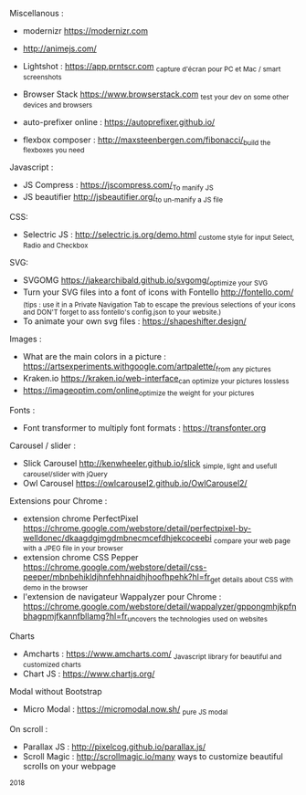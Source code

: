 Miscellanous : 
+ modernizr https://modernizr.com<br/>
+  http://animejs.com/<br/>
+ Lightshot : https://app.prntscr.com <sub>capture d'écran pour PC et Mac / smart screenshots</sub><br/>

+ Browser Stack https://www.browserstack.com <sub>test your dev on some other devices and browsers</sub><br/>
+ auto-prefixer online : https://autoprefixer.github.io/<br/>
+ flexbox composer : http://maxsteenbergen.com/fibonacci/<sub>build the flexboxes you need</sub><br/>

  
Javascript :
+ JS Compress : https://jscompress.com/<sub>To manify JS</sub><br/>
+ JS beautifier http://jsbeautifier.org/<sub>to un-manify a JS file<br/>  
  
CSS: 
+ Selectric JS : http://selectric.js.org/demo.html <sub>custome style for input Select, Radio and Checkbox</sub><br/>

SVG:
+ SVGOMG https://jakearchibald.github.io/svgomg/<sub>optimize your SVG</sub><br/>
+ Turn your SVG files into a font of icons with Fontello http://fontello.com/ <sub>(tips : use it in a Private Navigation Tab to escape the previous selections of your icons and DON'T forget to ass fontello's config.json to your website.)</sub><br/>
+ To animate your own svg files : https://shapeshifter.design/<br/>

Images :
+ What are the main colors in a picture : https://artsexperiments.withgoogle.com/artpalette/<sub>from any pictures</sub><br/>
+ Kraken.io https://kraken.io/web-interface<sub>can optimize your pictures lossless</sub><br/>
+ https://imageoptim.com/online<sub>optimize the weight for your pictures</sub><br/>

Fonts :
+ Font transformer to multiply font formats : https://transfonter.org<br/>

Carousel / slider :
+ Slick Carousel http://kenwheeler.github.io/slick <sub>simple, light and usefull carousel/slider with jQuery</sub><br/>
+ Owl Carousel https://owlcarousel2.github.io/OwlCarousel2/ <br/>

Extensions pour Chrome :
+ extension chrome PerfectPixel https://chrome.google.com/webstore/detail/perfectpixel-by-welldonec/dkaagdgjmgdmbnecmcefdhjekcoceebi <sub>compare your web page with a JPEG file in your browser</sub><br/>
+ extension chrome CSS Pepper https://chrome.google.com/webstore/detail/css-peeper/mbnbehikldjhnfehhnaidhjhoofhpehk?hl=fr<sub>get details about CSS with demo in the browser</sub><br/>
+ l'extension de navigateur Wappalyzer pour Chrome : https://chrome.google.com/webstore/detail/wappalyzer/gppongmhjkpfnbhagpmjfkannfbllamg?hl=fr<sub>uncovers the technologies used on websites</sub><br/>

Charts
+ Amcharts : https://www.amcharts.com/ <sub>Javascript library for beautiful and customized charts</sub>
+ Chart JS : https://www.chartjs.org/</br>

Modal without Bootstrap
+ Micro Modal : https://micromodal.now.sh/ <sub>pure JS modal</sub></br>

On scroll :
+ Parallax JS : http://pixelcog.github.io/parallax.js/<br/>
+ Scroll Magic : http://scrollmagic.io/many ways to customize beautiful scrolls on your webpage<br/>

<sub>2018</sub>

